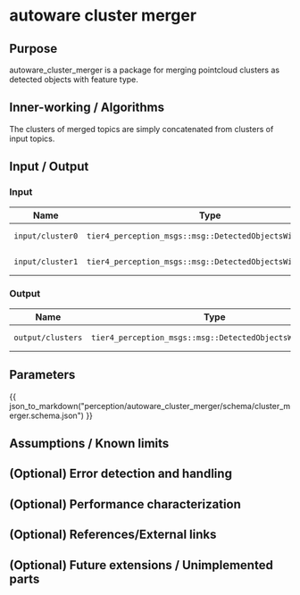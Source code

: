 # autoware cluster merger

## Purpose

autoware_cluster_merger is a package for merging pointcloud clusters as detected objects with feature type.

## Inner-working / Algorithms

The clusters of merged topics are simply concatenated from clusters of input topics.

## Input / Output

### Input

| Name             | Type                                                     | Description         |
| ---------------- | -------------------------------------------------------- | ------------------- |
| `input/cluster0` | `tier4_perception_msgs::msg::DetectedObjectsWithFeature` | pointcloud clusters |
| `input/cluster1` | `tier4_perception_msgs::msg::DetectedObjectsWithFeature` | pointcloud clusters |

### Output

| Name              | Type                                                     | Description     |
| ----------------- | -------------------------------------------------------- | --------------- |
| `output/clusters` | `tier4_perception_msgs::msg::DetectedObjectsWithFeature` | merged clusters |

## Parameters

{{ json_to_markdown("perception/autoware_cluster_merger/schema/cluster_merger.schema.json") }}

## Assumptions / Known limits

<!-- Write assumptions and limitations of your implementation.

Example:
  This algorithm assumes obstacles are not moving, so if they rapidly move after the vehicle started to avoid them, it might collide with them.
  Also, this algorithm doesn't care about blind spots. In general, since too close obstacles aren't visible due to the sensing performance limit, please take enough margin to obstacles.
-->

## (Optional) Error detection and handling

<!-- Write how to detect errors and how to recover from them.

Example:
  This package can handle up to 20 obstacles. If more obstacles found, this node will give up and raise diagnostic errors.
-->

## (Optional) Performance characterization

<!-- Write performance information like complexity. If it wouldn't be the bottleneck, not necessary.

Example:
  ### Complexity

  This algorithm is O(N).

  ### Processing time

  ...
-->

## (Optional) References/External links

<!-- Write links you referred to when you implemented.

Example:
  [1] {link_to_a_thesis}
  [2] {link_to_an_issue}
-->

## (Optional) Future extensions / Unimplemented parts
